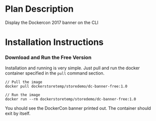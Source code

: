 # Plan Description

Display the Dockercon 2017 banner on the CLI

# Installation Instructions

### Download and Run the Free Version

Installation and running is very simple. Just pull and run the docker container specified in the `pull` command section.

```
// Pull the image
docker pull dockerstoretemp/storedemo/dc-banner-free:1.0

// Run the image
docker run --rm dockerstoretemp/storedemo/dc-banner-free:1.0
```

You should see the DockerCon banner printed out. The container should exit by itself.
